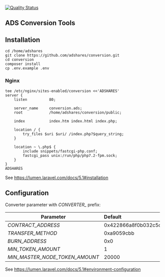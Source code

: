 [![Quality Status](https://sonarcloud.io/api/project_badges/measure?project=adshares-conversion&metric=alert_status)](https://sonarcloud.io/dashboard?id=adshares-conversion)

## ADS Conversion Tools

## Installation

```
cd /home/adshares
git clone https://github.com/adshares/conversion.git
cd conversion
composer install
cp .env.example .env
```

### Nginx
```
tee /etc/nginx/sites-enabled/conversion <<'ADSHARES'
server {
    listen          80;
    
    server_name     conversion.ads;
    root            /home/adshares/conversion/public;
    
    index           index.htm index.html index.php;
    
    location / {
        try_files $uri $uri/ /index.php?$query_string;
    }
    
    location ~ \.php$ {
        include snippets/fastcgi-php.conf;
        fastcgi_pass unix:/run/php/php7.2-fpm.sock;
    }
}
ADSHARES
```
See https://lumen.laravel.com/docs/5.1#installation

## Configuration

Converter parameter with *CONVERTER_* prefix:

| Parameter                      | Default                                    |
| ------------------------------ | :----------------------------------------- | 
| *CONTRACT_ADDRESS*             | 0x422866a8f0b032c5cf1dfbdef31a20f4509562b0 |
| *TRANSFER_METHOD*              | 0xa9059cbb                                 |  
| *BURN_ADDRESS*                 | 0x0                                        | 
| *MIN_TOKEN_AMOUNT*             | 1                                          | 
| *MIN_MASTER_NODE_TOKEN_AMOUNT* | 20000                                      | 

See https://lumen.laravel.com/docs/5.1#environment-configuration